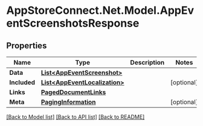# AppStoreConnect.Net.Model.AppEventScreenshotsResponse

## Properties

Name | Type | Description | Notes
------------ | ------------- | ------------- | -------------
**Data** | [**List&lt;AppEventScreenshot&gt;**](AppEventScreenshot.md) |  | 
**Included** | [**List&lt;AppEventLocalization&gt;**](AppEventLocalization.md) |  | [optional] 
**Links** | [**PagedDocumentLinks**](PagedDocumentLinks.md) |  | 
**Meta** | [**PagingInformation**](PagingInformation.md) |  | [optional] 

[[Back to Model list]](../README.md#documentation-for-models) [[Back to API list]](../README.md#documentation-for-api-endpoints) [[Back to README]](../README.md)

